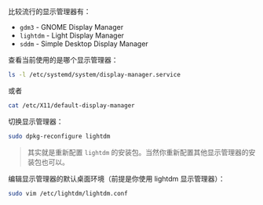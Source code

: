 比较流行的显示管理器有：

- `gdm3` - GNOME Display Manager
- `lightdm` - Light Display Manager
- `sddm` - Simple Desktop Display Manager

查看当前使用的是哪个显示管理器：

```sh
ls -l /etc/systemd/system/display-manager.service
```

或者

```sh
cat /etc/X11/default-display-manager
```

切换显示管理器：

```sh
sudo dpkg-reconfigure lightdm
```

> 其实就是重新配置 `lightdm` 的安装包。当然你重新配置其他显示管理器的安装包也可以。

编辑显示管理器的默认桌面环境（前提是你使用 lightdm 显示管理器）：

```sh
sudo vim /etc/lightdm/lightdm.conf
```
